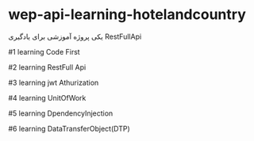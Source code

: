  
# wep-api-learning-hotelandcountry
یکی پروژه آموزشی برای یادگیری RestFullApi 

#1 learning Code First

#2 learning RestFull Api

#3 learning jwt Athurization

#4 learning UnitOfWork

#5 learning DpendencyInjection

#6 learning DataTransferObject(DTP)
